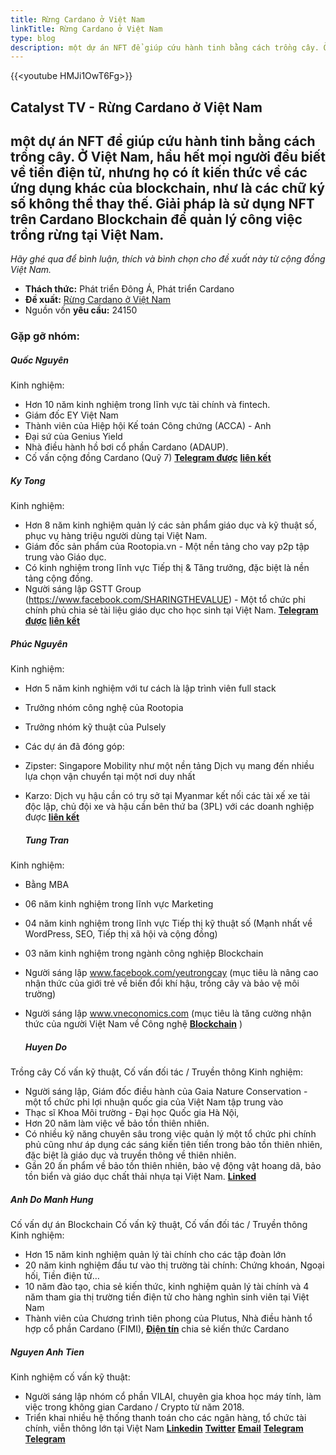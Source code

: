 ```yaml
---
title: Rừng Cardano ở Việt Nam
linkTitle: Rừng Cardano ở Việt Nam
type: blog
description: một dự án NFT để giúp cứu hành tinh bằng cách trồng cây. Ở Việt Nam, hầu hết mọi người đều biết về tiền điện tử, nhưng họ có ít kiến thức về các ứng dụng khác của blockchain, như là các chữ ký số không thể thay thế. Giải pháp là sử dụng NFT trên Cardano Blockchain để quản lý công việc trồng rừng tại Việt Nam.
---
```


{{&lt;youtube HMJi1OwT6Fg&gt;}}

## Catalyst TV - Rừng Cardano ở Việt Nam

## một dự án NFT để giúp cứu hành tinh bằng cách trồng cây. Ở Việt Nam, hầu hết mọi người đều biết về tiền điện tử, nhưng họ có ít kiến thức về các ứng dụng khác của blockchain, như là các chữ ký số không thể thay thế. Giải pháp là sử dụng NFT trên Cardano Blockchain để quản lý công việc trồng rừng tại Việt Nam.

*Hãy ghé qua để bình luận, thích và bình chọn cho đề xuất này từ cộng đồng Việt Nam.*

- **Thách thức:** Phát triển Đông Á, Phát triển Cardano
- **Đề xuất:** [Rừng Cardano ở Việt Nam](https://cardano.ideascale.com/c/idea/396832)
- Nguồn vốn **yêu cầu:** 24150

### Gặp gỡ nhóm:

##### **Quốc Nguyên**

Kinh nghiệm:

- Hơn 10 năm kinh nghiệm trong lĩnh vực tài chính và fintech.
- Giám đốc EY Việt Nam
- Thành viên của Hiệp hội Kế toán Công chứng (ACCA) - Anh
- Đại sứ của Genius Yield
- Nhà điều hành hồ bơi cổ phần Cardano (ADAUP).
- Cố vấn cộng đồng Cardano (Quỹ 7) [**Telegram được**](https://t.me/Britnguyen87) [**liên kết**](https://www.linkedin.com/in/quoc-nguyen-708370142/)

##### **Ky Tong**

Kinh nghiệm:

- Hơn 8 năm kinh nghiệm quản lý các sản phẩm giáo dục và kỹ thuật số, phục vụ hàng triệu người dùng tại Việt Nam.
- Giám đốc sản phẩm của Rootopia.vn - Một nền tảng cho vay p2p tập trung vào Giáo dục.
- Có kinh nghiệm trong lĩnh vực Tiếp thị &amp; Tăng trưởng, đặc biệt là nền tảng cộng đồng.
- Người sáng lập GSTT Group (https://www.facebook.com/SHARINGTHEVALUE) - Một tổ chức phi chính phủ chia sẻ tài liệu giáo dục cho học sinh tại Việt Nam. [**Telegram được**](https://t.me/kytq2011) [**liên kết**](https://www.linkedin.com/in/tongquocky/)

##### **Phúc Nguyên**

Kinh nghiệm:

- Hơn 5 năm kinh nghiệm với tư cách là lập trình viên full stack

- Trưởng nhóm công nghệ của Rootopia

- Trưởng nhóm kỹ thuật của Pulsely

- Các dự án đã đóng góp:

- Zipster: Singapore Mobility như một nền tảng Dịch vụ mang đến nhiều lựa chọn vận chuyển tại một nơi duy nhất

- Karzo: Dịch vụ hậu cần có trụ sở tại Myanmar kết nối các tài xế xe tải độc lập, chủ đội xe và hậu cần bên thứ ba (3PL) với các doanh nghiệp được [**liên kết**](https://www.linkedin.com/in/phuc-nguyen-tuan/)

    ##### **Tung Tran**

Kinh nghiệm:

- Bằng MBA

- 06 năm kinh nghiệm trong lĩnh vực Marketing

- 04 năm kinh nghiệm trong lĩnh vực Tiếp thị kỹ thuật số (Mạnh nhất về WordPress, SEO, Tiếp thị xã hội và cộng đồng)

- 03 năm kinh nghiệm trong ngành công nghiệp Blockchain

- Người sáng lập www.facebook.com/yeutrongcay (mục tiêu là nâng cao nhận thức của giới trẻ về biến đổi khí hậu, trồng cây và bảo vệ môi trường)

- Người sáng lập www.vneconomics.com (mục tiêu là tăng cường nhận thức của người Việt Nam về Công nghệ [**Blockchain**](https://www.linkedin.com/in/tranthanhtung37/) )

    ##### **Huyen Do**

Trồng cây Cố vấn kỹ thuật, Cố vấn đối tác / Truyền thông Kinh nghiệm:

- Người sáng lập, Giám đốc điều hành của Gaia Nature Conservation - một tổ chức phi lợi nhuận quốc gia của Việt Nam tập trung vào
- Thạc sĩ Khoa Môi trường - Đại học Quốc gia Hà Nội,
- Hơn 20 năm làm việc về bảo tồn thiên nhiên.
- Có nhiều kỹ năng chuyên sâu trong việc quản lý một tổ chức phi chính phủ cũng như áp dụng các sáng kiến tiên tiến trong bảo tồn thiên nhiên, đặc biệt là giáo dục và truyền thông về thiên nhiên.
- Gần 20 ấn phẩm về bảo tồn thiên nhiên, bảo vệ động vật hoang dã, bảo tồn biển và giáo dục chất thải nhựa tại Việt Nam. [**Linked**](https://vn.linkedin.com/in/chicadohuyen)

##### **Anh Do Manh Hung**

Cố vấn dự án Blockchain Cố vấn kỹ thuật, Cố vấn đối tác / Truyền thông Kinh nghiệm:

- Hơn 15 năm kinh nghiệm quản lý tài chính cho các tập đoàn lớn
- 20 năm kinh nghiệm đầu tư vào thị trường tài chính: Chứng khoán, Ngoại hối, Tiền điện tử…
- 10 năm đào tạo, chia sẻ kiến thức, kinh nghiệm quản lý tài chính và 4 năm tham gia thị trường tiền điện tử cho hàng nghìn sinh viên tại Việt Nam
- Thành viên của Chương trình tiên phong của Plutus, Nhà điều hành tổ hợp cổ phần Cardano (FIMI), [**Điện tín**](https://t.me/hung_domanh) chia sẻ kiến thức Cardano

##### **Nguyen Anh Tien**

Kinh nghiệm cố vấn kỹ thuật:

- Người sáng lập nhóm cổ phần VILAI, chuyên gia khoa học máy tính, làm việc trong không gian Cardano / Crypto từ năm 2018.
- Triển khai nhiều hệ thống thanh toán cho các ngân hàng, tổ chức tài chính, viễn thông lớn tại Việt Nam [**Linkedin**](https://www.linkedin.com/in/tienna) [**Twitter**](https://twitter.com/tiennganh) [**Email**](tienna@gmail.com) [**Telegram**](t.me/tiennguyenanh) [**Telegram**](https://www.facebook.com/tiennguyena)
